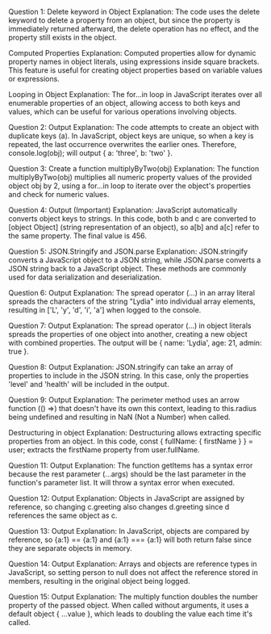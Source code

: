 Question 1: Delete keyword in Object
Explanation: The code uses the delete keyword to delete a property from an object, but since the property is immediately returned afterward, the delete operation has no effect, and the property still exists in the object.

Computed Properties
Explanation: Computed properties allow for dynamic property names in object literals, using expressions inside square brackets. This feature is useful for creating object properties based on variable values or expressions.

Looping in Object
Explanation: The for...in loop in JavaScript iterates over all enumerable properties of an object, allowing access to both keys and values, which can be useful for various operations involving objects.

Question 2: Output
Explanation: The code attempts to create an object with duplicate keys (a). In JavaScript, object keys are unique, so when a key is repeated, the last occurrence overwrites the earlier ones. Therefore, console.log(obj); will output { a: 'three', b: 'two' }.

Question 3: Create a function multiplyByTwo(obj)
Explanation: The function multiplyByTwo(obj) multiplies all numeric property values of the provided object obj by 2, using a for...in loop to iterate over the object's properties and check for numeric values.

Question 4: Output (Important)
Explanation: JavaScript automatically converts object keys to strings. In this code, both b and c are converted to [object Object] (string representation of an object), so a[b] and a[c] refer to the same property. The final value is 456.

Question 5: JSON.Stringify and JSON.parse
Explanation: JSON.stringify converts a JavaScript object to a JSON string, while JSON.parse converts a JSON string back to a JavaScript object. These methods are commonly used for data serialization and deserialization.

Question 6: Output
Explanation: The spread operator (...) in an array literal spreads the characters of the string "Lydia" into individual array elements, resulting in ['L', 'y', 'd', 'i', 'a'] when logged to the console.

Question 7: Output
Explanation: The spread operator (...) in object literals spreads the properties of one object into another, creating a new object with combined properties. The output will be { name: 'Lydia', age: 21, admin: true }.

Question 8: Output
Explanation: JSON.stringify can take an array of properties to include in the JSON string. In this case, only the properties 'level' and 'health' will be included in the output.

Question 9: Output
Explanation: The perimeter method uses an arrow function (() =>) that doesn't have its own this context, leading to this.radius being undefined and resulting in NaN (Not a Number) when called.

Destructuring in object
Explanation: Destructuring allows extracting specific properties from an object. In this code, const { fullName: { firstName } } = user; extracts the firstName property from user.fullName.

Question 11: Output
Explanation: The function getItems has a syntax error because the rest parameter (...args) should be the last parameter in the function's parameter list. It will throw a syntax error when executed.

Question 12: Output
Explanation: Objects in JavaScript are assigned by reference, so changing c.greeting also changes d.greeting since d references the same object as c.

Question 13: Output
Explanation: In JavaScript, objects are compared by reference, so {a:1} == {a:1} and {a:1} === {a:1} will both return false since they are separate objects in memory.

Question 14: Output
Explanation: Arrays and objects are reference types in JavaScript, so setting person to null does not affect the reference stored in members, resulting in the original object being logged.

Question 15: Output
Explanation: The multiply function doubles the number property of the passed object. When called without arguments, it uses a default object { ...value }, which leads to doubling the value each time it's called.

